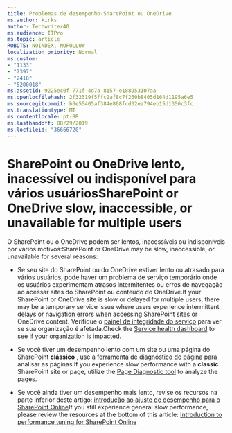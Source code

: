```yaml
---
title: Problemas de desempenho-SharePoint ou OneDrive
ms.author: kirks
author: Techwriter40
ms.audience: ITPro
ms.topic: article
ROBOTS: NOINDEX, NOFOLLOW
localization_priority: Normal
ms.custom:
- "1133"
- "2397"
- "2418"
- "5200018"
ms.assetid: 9225ec0f-771f-4d7a-8157-e188953107aa
ms.openlocfilehash: 2f32319f5ffc2af8c7f260b8405d164d1195a6e5
ms.sourcegitcommit: b3e55405af384e868fcd32ea794eb15d1356c3fc
ms.translationtype: MT
ms.contentlocale: pt-BR
ms.lasthandoff: 08/29/2019
ms.locfileid: "36666720"
---
```

# <a name="sharepoint-or-onedrive-slow-inaccessible-or-unavailable-for-multiple-users"></a><span data-ttu-id="9b1d7-102">SharePoint ou OneDrive lento, inacessível ou indisponível para vários usuários</span><span class="sxs-lookup"><span data-stu-id="9b1d7-102">SharePoint or OneDrive slow, inaccessible, or unavailable for multiple users</span></span>

<span data-ttu-id="9b1d7-103">O SharePoint ou o OneDrive podem ser lentos, inacessíveis ou indisponíveis por vários motivos:</span><span class="sxs-lookup"><span data-stu-id="9b1d7-103">SharePoint or OneDrive may be slow, inaccessible, or unavailable for several reasons:</span></span>
  
- <span data-ttu-id="9b1d7-104">Se seu site do SharePoint ou do OneDrive estiver lento ou atrasado para vários usuários, pode haver um problema de serviço temporário onde os usuários experimentam atrasos intermitentes ou erros de navegação ao acessar sites do SharePoint ou conteúdo do OneDrive.</span><span class="sxs-lookup"><span data-stu-id="9b1d7-104">If your SharePoint or OneDrive site is slow or delayed for multiple users, there may be a temporary service issue where users experience intermittent delays or navigation errors when accessing SharePoint sites or OneDrive content.</span></span> <span data-ttu-id="9b1d7-105">Verifique o [painel de integridade do serviço](https://admin.microsoft.com/AdminPortal/Home#/servicehealth) para ver se sua organização é afetada.</span><span class="sxs-lookup"><span data-stu-id="9b1d7-105">Check the [Service health dashboard](https://admin.microsoft.com/AdminPortal/Home#/servicehealth) to see if your organization is impacted.</span></span>
  
- <span data-ttu-id="9b1d7-106">Se você tiver um desempenho lento com um site ou uma página do SharePoint **clássico** , use a [ferramenta de diagnóstico de página](https://aka.ms/perftool) para analisar as páginas.</span><span class="sxs-lookup"><span data-stu-id="9b1d7-106">If you experience slow performance with a **classic** SharePoint site or page, utilize the [Page Diagnostic tool](https://aka.ms/perftool) to analyze the pages.</span></span>
  
- <span data-ttu-id="9b1d7-107">Se você ainda tiver um desempenho mais lento, revise os recursos na parte inferior deste artigo: [introdução ao ajuste de desempenho para o SharePoint Online](https://go.microsoft.com/fwlink/?linkid=2024334)</span><span class="sxs-lookup"><span data-stu-id="9b1d7-107">If you still experience general slow performance, please review the resources at the bottom of this article: [Introduction to performance tuning for SharePoint Online](https://go.microsoft.com/fwlink/?linkid=2024334)</span></span>
  